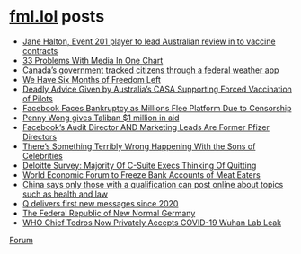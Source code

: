 # [fml.lol](https://fml.lol) posts
<!-- BLOG-POST-LIST:START -->
- [Jane Halton, Event 201 player to lead Australian review in to vaccine contracts](https://fml.lol/jane-halton-event-201-player-to-lead-australian/)
- [33 Problems With Media In One Chart](https://fml.lol/33-problems-with-media-in-one-chart/)
- [Canada’s government tracked citizens through a federal weather app](https://fml.lol/canadas-government-tracked-citizens-through-a-federal-weather-app/)
- [We Have Six Months of Freedom Left](https://fml.lol/we-have-six-months-of-freedom-left/)
- [Deadly Advice Given by Australia’s CASA Supporting Forced Vaccination of Pilots](https://fml.lol/deadly-advice-given-by-australias-casa-supporting-forced-vaccination-of-pilots/)
- [Facebook Faces Bankruptcy as Millions Flee Platform Due to Censorship](https://fml.lol/facebook-faces-bankruptcy-as-millions-flee-platform-due-to-censorship/)
- [Penny Wong gives Taliban $1 million in aid](https://fml.lol/penny-wong-gives-taliban-1-million-in-aid/)
- [Facebook’s Audit Director AND Marketing Leads Are Former Pfizer Directors](https://fml.lol/facebooks-audit-director-and-marketing-leads-are-former-pfizer-directors/)
- [There’s Something Terribly Wrong Happening With the Sons of Celebrities](https://fml.lol/theres-something-terribly-wrong-happening-with-the-sons-of-celebrities/)
- [Deloitte Survey: Majority Of C-Suite Execs Thinking Of Quitting](https://fml.lol/deloitte-survey/)
- [World Economic Forum to Freeze Bank Accounts of Meat Eaters](https://fml.lol/world-economic-forum-to-freeze-bank-accounts-of-meat-eaters/)
- [China says only those with a qualification can post online about topics such as health and law](https://fml.lol/china-says-only-those-with-a-qualification-can-post-online-about-topics-such-as-health-and-law/)
- [Q delivers first new messages since 2020](https://fml.lol/q-delivers-first-new-messages-since-2020/)
- [The Federal Republic of New Normal Germany](https://fml.lol/the-federal-republic-of-new-normal-germany/)
- [WHO Chief Tedros Now Privately Accepts COVID-19 Wuhan Lab Leak](https://fml.lol/who-chief-tedros-now-privately-accepts-covid-19-wuhan-lab-leak/)
<!-- BLOG-POST-LIST:END -->

[Forum](https://forum.fml.lol)
